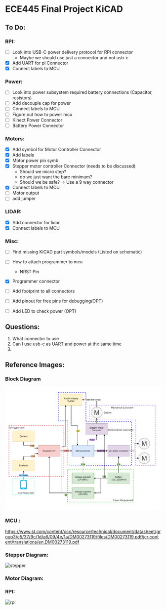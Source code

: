 # ECE445 Final Project KiCAD


## To Do:
### RPI:
- [ ] Look into USB-C power delivery protocol for RPI connector
  - Maybe we should use just a connector and not usb-c
- [x] Add UART for pi Connector
- [x] Connect labels to MCU
### Power:
- [ ] Look into power subsystem required battery connections (Capacitor, resistors)
- [ ] Add decouple cap for power
- [ ] Connect labels to MCU
- [ ] Figure out how to power mcu
- [ ] Kinect Power Connector
- [ ] Battery Power Connector
### Motors:
- [x] Add symbol for Motor Controller Connector
- [x] Add labels
- [x] Motor power pin symb.
- [x] Stepper motor controller Connector (needs to be discussed)
  - Should we micro step? 
  - do we just want the bare minimum? 
  - Should we be safe? -> Use a 9 way connector
- [x] Connect labels to MCU
- [ ] Motor output
- [ ] add jumper
### LIDAR:
- [x] Add connector for lidar
- [x] Connect labels to MCU
### Misc:
- [ ] Find missing KiCAD part symbols/models (Listed on schematic)
- [ ] How to attach programmer to mcu
  - NRST Pin
- [x] Programmer connector
- [ ] Add footprint to all connectors
- [ ] Add pinout for free pins for debugging(OPT)
- [ ] Add LED to check power (OPT)


## Questions:
1) What connector to use
2) Can I use usb-c as UART and power at the same time
3) 
## Reference Images:
### Block Diagram
![block diagram](Block%20Diagram.png)
### MCU :
https://www.st.com/content/ccc/resource/technical/document/datasheet/group3/c5/37/9c/1d/a6/09/4e/1a/DM00273119/files/DM00273119.pdf/jcr:content/translations/en.DM00273119.pdf

### Stepper Diagram:
![stepper](https://a.pololu-files.com/picture/0J10459.1200.jpg?6038e21c689b2e1cca6f39d4204c96f7)
### Motor Diagram:


### RPI:
![rpi](https://www.raspberrypi.com/documentation/computers/images/GPIO-Pinout-Diagram-2.png)




